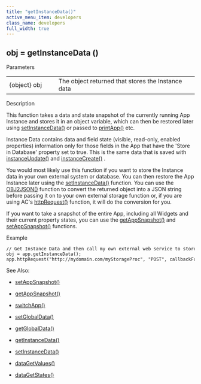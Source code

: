 ```yaml
---
title: "getInstanceData()"
active_menu_item: developers
class_name: developers
full_width: true
---
```



## obj = getInstanceData ()

Parameters

<table>
<tr>
<td width="134">
{object} obj

</td>
<td width="20">
</td>
<td width="750">
The object returned that stores the Instance data

</td>
</tr>
</table>

Description

This function takes a data and state snapshot of the currently running App Instance and stores it in an object variable, which can then be restored later using [setInstanceData()](setinstancedata) or passed to [printApp()](../app-functions/printapp) etc.

Instance Data contains data and field state (visible, read-only, enabled properties) information only for those fields in the App that have the 'Store in Database' property set to true. This is the same data that is saved with [instanceUpdate()](instancesave) and [instanceCreate()](instancecreate) .

You would most likely use this function if you want to store the Instance data in your own external system or database. You can then restore the App Instance later using the [setInstanceData()](setinstancedata) function. You can use the [OBJ2JSON()](../conversion-functions/json2text) function to convert the returned object into a JSON string before passing it on to your own external storage function or, if you are using AC's [httpRequest()](../soap-restful-ajax-calls/httprequest) function, it will do the conversion for you.

If you want to take a snapshot of the entire App, including all Widgets and their current property states, you can use the [getAppSnapshot()](../app-functions/getappsnapshot) and [setAppSnapshot()](../app-functions/setappsnapshot) functions.

Example

    // Get Instance Data and then call my own external web service to store it somewhere
    obj = app.getInstanceData();
    app.httpRequest("http://mydomain.com/myStorageProc", "POST", callbackFunction, obj , "json" );
   

See Also:

 - [setAppSnapshot()](../app-functions/setappsnapshot)

 - [getAppSnapshot()](../app-functions/getappsnapshot)

 - [switchApp()](../app-functions/switchapp)

 - [setGlobalData()](../global-data-pool-functions/setglobaldata)

 - [getGlobalData()](../global-data-pool-functions/getglobaldata)

 - [getInstanceData()](getinstancedata)

 - [setInstanceData()](setinstancedata)

 - [dataGetValues()](../widget-data-state-manipulation/datagetvalues)

 - [dataGetStates()](../widget-data-state-manipulation/datagetstates)


